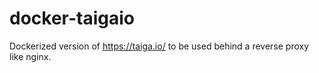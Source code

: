 # docker-taigaio
Dockerized version of https://taiga.io/ to be used behind a reverse proxy like nginx.
